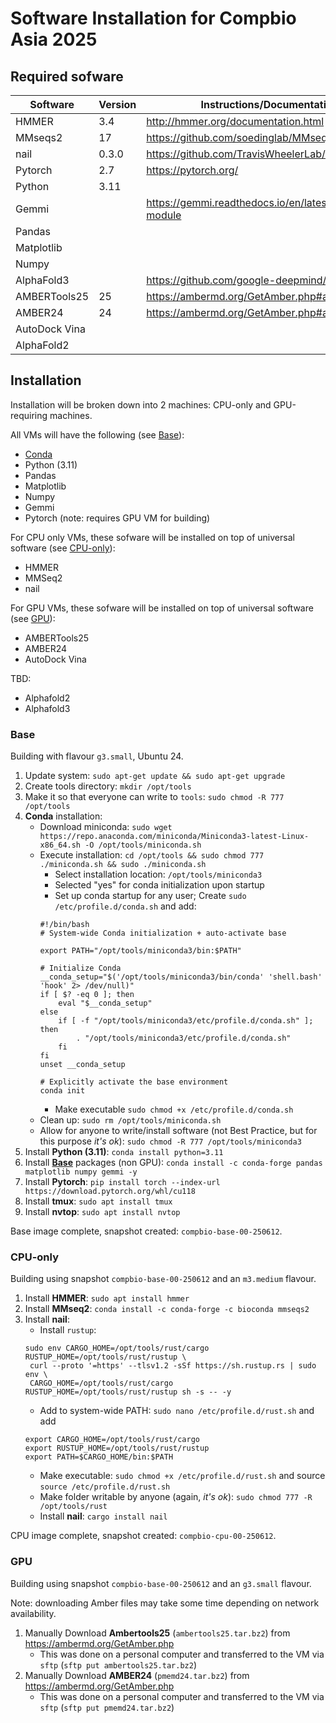 # Software Installation for Compbio Asia 2025

## Required sofware

| Software | Version | Instructions/Documentation/Github |
|---|---|---|
| HMMER | 3.4 |	http://hmmer.org/documentation.html |
| MMseqs2 | 17 | https://github.com/soedinglab/MMseqs2 |
| nail | 0.3.0 | https://github.com/TravisWheelerLab/nail |
| Pytorch | 2.7 | https://pytorch.org/ |
| Python |3.11 | |
| Gemmi || https://gemmi.readthedocs.io/en/latest/install.html#python-module |
| Pandas |||
| Matplotlib |||
| Numpy	|||
| AlphaFold3 | | https://github.com/google-deepmind/alphafold3 |
| AMBERTools25 | 25 | 	https://ambermd.org/GetAmber.php#amber |
| AMBER24 | 24 | https://ambermd.org/GetAmber.php#amber |
| AutoDock Vina |||
| AlphaFold2 |||

## Installation

Installation will be broken down into 2 machines: CPU-only and GPU-requiring machines.

All VMs will have the following (see [Base](#base)):
- [Conda](https://docs.conda.io/projects/conda/en/latest/user-guide/install/index.html)
- Python (3.11)
- Pandas
- Matplotlib
- Numpy
- Gemmi
- Pytorch (note: requires GPU VM for building)

For CPU only VMs, these sofware will be installed on top of universal software (see [CPU-only](#cpu-only)):
- HMMER
- MMSeq2
- nail

For GPU VMs, these sofware will be installed on top of universal software (see [GPU](#gpu)):
- AMBERTools25
- AMBER24
- AutoDock Vina

TBD:
- Alphafold2 
- Alphafold3

### Base

Building with flavour `g3.small`, Ubuntu 24.

1. Update system: `sudo apt-get update && sudo apt-get upgrade`
2. Create tools directory: `mkdir /opt/tools`
3. Make it so that everyone can write to `tools`: `sudo chmod -R 777 /opt/tools`
4. **Conda** installation:
    - Download miniconda: `sudo wget https://repo.anaconda.com/miniconda/Miniconda3-latest-Linux-x86_64.sh -O /opt/tools/miniconda.sh`
    - Execute installation: `cd /opt/tools && sudo chmod 777 ./miniconda.sh && sudo ./miniconda.sh` 
        - Select installation location: `/opt/tools/miniconda3`
        - Selected "yes" for conda initialization upon startup
        - Set up conda startup for any user; Create `sudo /etc/profile.d/conda.sh` and add:
        ```
        #!/bin/bash
        # System-wide Conda initialization + auto-activate base

        export PATH="/opt/tools/miniconda3/bin:$PATH"

        # Initialize Conda
        __conda_setup="$('/opt/tools/miniconda3/bin/conda' 'shell.bash' 'hook' 2> /dev/null)"
        if [ $? -eq 0 ]; then
            eval "$__conda_setup"
        else
            if [ -f "/opt/tools/miniconda3/etc/profile.d/conda.sh" ]; then
                . "/opt/tools/miniconda3/etc/profile.d/conda.sh"
            fi
        fi
        unset __conda_setup

        # Explicitly activate the base environment
        conda init
        ```
        - Make executable `sudo chmod +x /etc/profile.d/conda.sh`
    - Clean up: `sudo rm /opt/tools/miniconda.sh`
    - Allow for anyone to write/install software (not Best Practice, but for this purpose _it's ok_): `sudo chmod -R 777 /opt/tools/miniconda3`
5. Install **Python (3.11)**: `conda install python=3.11`
6. Install [**Base**](#base) packages (non GPU): `conda install -c conda-forge pandas matplotlib numpy gemmi -y`
7. Install **Pytorch**: `pip install torch --index-url https://download.pytorch.org/whl/cu118`
8. Install **tmux**: `sudo apt install tmux`
9. Install **nvtop**: `sudo apt install nvtop`

Base image complete, snapshot created: `compbio-base-00-250612`.

### CPU-only

Building using snapshot `compbio-base-00-250612` and an `m3.medium` flavour.

1. Install **HMMER**: `sudo apt install hmmer`
2. Install **MMseq2**: `conda install -c conda-forge -c bioconda mmseqs2`
3. Install **nail**:
    - Install `rustup`: 
    ```
    sudo env CARGO_HOME=/opt/tools/rust/cargo RUSTUP_HOME=/opt/tools/rust/rustup \
     curl --proto '=https' --tlsv1.2 -sSf https://sh.rustup.rs | sudo env \
     CARGO_HOME=/opt/tools/rust/cargo RUSTUP_HOME=/opt/tools/rust/rustup sh -s -- -y
    ```
    - Add to system-wide PATH: `sudo nano /etc/profile.d/rust.sh` and add
    ```
    export CARGO_HOME=/opt/tools/rust/cargo
    export RUSTUP_HOME=/opt/tools/rust/rustup
    export PATH=$CARGO_HOME/bin:$PATH
    ```
    - Make executable: `sudo chmod +x /etc/profile.d/rust.sh` and source `source /etc/profile.d/rust.sh`
    - Make folder writable by anyone (again, _it's ok_): `sudo chmod 777 -R /opt/tools/rust`
    - Install **nail**: `cargo install nail`

CPU image complete, snapshot created: `compbio-cpu-00-250612`.

### GPU

Building using snapshot `compbio-base-00-250612` and an `g3.small` flavour.

Note: downloading Amber files may take some time depending on network availability.

1. Manually Download **Ambertools25** (`ambertools25.tar.bz2`) from https://ambermd.org/GetAmber.php
    - This was done on a personal computer and transferred to the VM via `sftp` (`sftp put ambertools25.tar.bz2`)
2. Manually Download **AMBER24** (`pmemd24.tar.bz2`) from https://ambermd.org/GetAmber.php
    - This was done on a personal computer and transferred to the VM via `sftp` (`sftp put pmemd24.tar.bz2`)